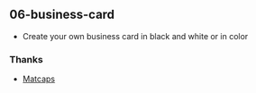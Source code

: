 ## 06-business-card

- Create your own business card in black and white or in color 

### Thanks

- [Matcaps](https://github.com/nidorx/matcaps)
